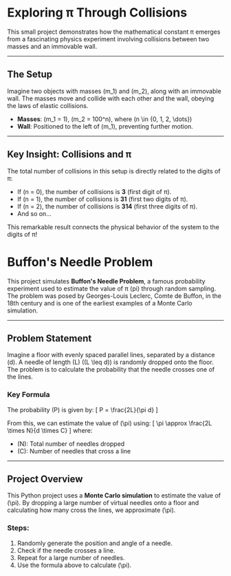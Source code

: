 # Exploring π Through Collisions

This small project demonstrates how the mathematical constant π emerges from a fascinating physics experiment involving collisions between two masses and an immovable wall.

---

## The Setup
Imagine two objects with masses \(m_1\) and \(m_2\), along with an immovable wall. The masses move and collide with each other and the wall, obeying the laws of elastic collisions.

- **Masses**: \(m_1 = 1\), \(m_2 = 100^n\), where \(n \in \{0, 1, 2, \dots\}\)
- **Wall**: Positioned to the left of \(m_1\), preventing further motion.

---

## Key Insight: Collisions and π
The total number of collisions in this setup is directly related to the digits of π:

- If \(n = 0\), the number of collisions is **3** (first digit of π).
- If \(n = 1\), the number of collisions is **31** (first two digits of π).
- If \(n = 2\), the number of collisions is **314** (first three digits of π).
- And so on...

This remarkable result connects the physical behavior of the system to the digits of π!


# Buffon's Needle Problem

This project simulates **Buffon's Needle Problem**, a famous probability experiment used to estimate the value of π (pi) through random sampling. The problem was posed by Georges-Louis Leclerc, Comte de Buffon, in the 18th century and is one of the earliest examples of a Monte Carlo simulation.

---

##  Problem Statement

Imagine a floor with evenly spaced parallel lines, separated by a distance \(d\). A needle of length \(L\) (\(L \leq d\)) is randomly dropped onto the floor. The problem is to calculate the probability that the needle crosses one of the lines.

### Key Formula

The probability \(P\) is given by:
\[
P = \frac{2L}{\pi d}
\]

From this, we can estimate the value of \(\pi\) using:
\[
\pi \approx \frac{2L \times N}{d \times C}
\]
where:
- \(N\): Total number of needles dropped
- \(C\): Number of needles that cross a line

---

##  Project Overview

This Python project uses a **Monte Carlo simulation** to estimate the value of \(\pi\). By dropping a large number of virtual needles onto a floor and calculating how many cross the lines, we approximate \(\pi\).

### Steps:
1. Randomly generate the position and angle of a needle.
2. Check if the needle crosses a line.
3. Repeat for a large number of needles.
4. Use the formula above to calculate \(\pi\).
